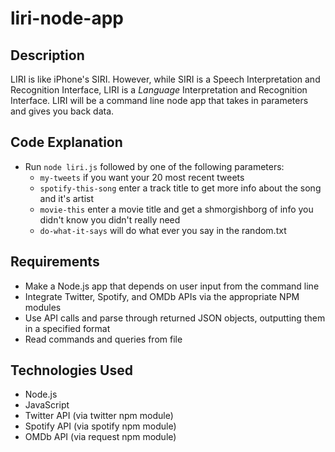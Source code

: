 # liri-node-app

## Description
LIRI is like iPhone's SIRI. However, while SIRI is a Speech Interpretation and Recognition Interface, LIRI is a _Language_ Interpretation and Recognition Interface. LIRI will be a command line node app that takes in parameters and gives you back data.

## Code Explanation 
- Run `node liri.js` followed by one of the following parameters:
    * `my-tweets` if you want your 20 most recent tweets
    * `spotify-this-song` enter a track title to get more info about the song and it's artist
    * `movie-this` enter a movie title and get a shmorgishborg of info you didn't know you didn't really need
    * `do-what-it-says` will do what ever you say in the random.txt 

## Requirements
- Make a Node.js app that depends on user input from the command line
- Integrate Twitter, Spotify, and OMDb APIs via the appropriate NPM modules
- Use API calls and parse through returned JSON objects, outputting them in a specified format
- Read commands and queries from file

## Technologies Used
- Node.js
- JavaScript
- Twitter API (via twitter npm module)
- Spotify API (via spotify npm module)
- OMDb API (via request npm module)
